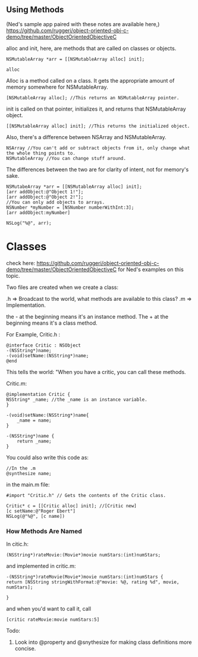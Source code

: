 ## Using Methods

(Ned's sample app paired with these notes are available here,)
https://github.com/ruggeri/object-oriented-obj-c-demo/tree/master/ObjectOrientedObjectiveC


alloc and init, here, are methods that are called on classes or objects. 

	NSMutableArray *arr = [[NSMutableArray alloc] init];
	
	alloc
Alloc is a method called on a class. It gets the appropriate amount of memory somewhere for NSMutableArray.
	
	[NSMutableArray alloc]; //This returns an NSMutableArray pointer.

init is called on that pointer, initializes it, and returns that NSMutableArray object.

	[[NSMutableArray alloc] init]; //This returns the initialized object.

Also, there's a difference between NSArray and NSMutableArray.

	NSArray //You can't add or subtract objects from it, only change what the whole thing points to.
	NSMutableArray //You can change stuff around.

The differences between the two are for clarity of intent, not for memory's sake.

	NSMutabeArray *arr = [[NSMutableArray alloc] init];
	[arr addObject:@"Object 1!"];
	[arr addObject:@"Object 2!"];
	//You can only add objects to arrays.
	NSNumber *myNumber = [NSNumber numberWithInt:3];
	[arr addObject:myNumber]

	NSLog("%@", arr);

# Classes

check here:
https://github.com/ruggeri/object-oriented-obj-c-demo/tree/master/ObjectOrientedObjectiveC
for Ned's examples on this topic.


Two files are created when we create a class:

.h => Broadcast to the world, what methods are available to this class?
.m => Implementation.

the - at the beginning means it's an instance method.
The + at the beginning means it's a class method.


For Example, Critic.h :

	@interface Critic : NSObject
	-(NSString*)name;
	-(void)setName:(NSString*)name;
	@end
This tells the world: "When you have  a critic, you can call these methods.


Critic.m:
	
	@implementation Critic {
	NSString* _name; //the _name is an instance variable.
	}
	
	-(void)setName:(NSString*)name{
		_name = name;
	}

	-(NSString*)name {
		return _name;
	}

You could also write this code as:

	//In the .m
	@synthesize name;

in the main.m file:

	#import "Critic.h" // Gets the contents of the Critic class.

	Critic* c = [[Critic alloc] init]; //[Critic new]
	[c setName:@"Roger Ebert"]
	NSLog(@"%@", [c name])


### How Methods Are Named

In citic.h:

	(NSString*)rateMovie:(Movie*)movie numStars:(int)numStars;

and implemented in critic.m:

	-(NSString*)rateMovie(Movie*)movie numStars:(int)numStars {
	return [NSString stringWithFormat:@"movie: %@, rating %d", movie, numStars];
	
	}

and when you'd want to call it, call

	[critic rateMovie:movie numStars:5]

Todo:
1. Look into @property and @snythesize for making class definitions more concise.









	